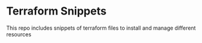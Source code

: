 
# Terraform Snippets

This repo includes snippets of terraform files to install and manage different resources